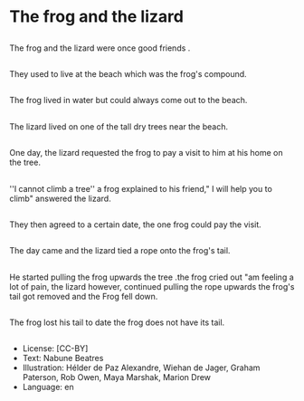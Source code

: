 # The frog and the lizard

##
The frog and the lizard were once
good friends .

##
They used to live at the beach
which was the frog's compound.

##
The frog lived in water but could
always come out to the beach.

##
The lizard lived on one of the tall
dry trees near the beach.

##
One day, the lizard requested the
frog to pay a visit to him at his
home on the tree.

##
''I cannot climb a tree'' a frog
explained to his friend," I will help
you to climb" answered the lizard.

##
They then agreed to a certain date,
the one frog could pay the visit.

##
The day came and the lizard tied a
rope onto the frog's tail.

##
He started pulling the frog upwards
the tree .the frog cried out "am
feeling a lot of pain, the lizard
however, continued pulling the
rope upwards the frog's tail got
removed and the Frog fell down.

##
The frog lost his tail to date the
frog does not have its tail.

##
* License: [CC-BY]
* Text: Nabune Beatres
* Illustration: Hélder de Paz Alexandre, Wiehan de Jager, Graham Paterson, Rob Owen, Maya Marshak, Marion Drew
* Language: en
